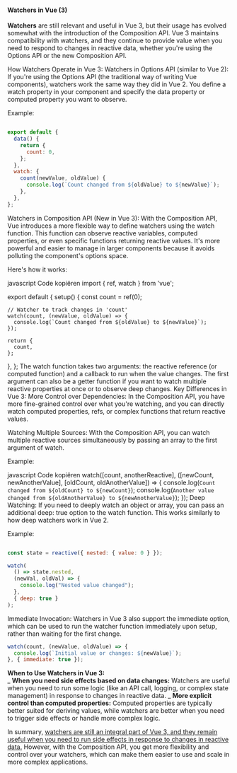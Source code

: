 <h4>Watchers in Vue (3)</h4>

**Watchers** are still relevant and useful in Vue 3, but their usage has evolved somewhat with the introduction of the Composition API. Vue 3 maintains compatibility with watchers, and they continue to provide value when you need to respond to changes in reactive data, whether you're using the Options API or the new Composition API.

How Watchers Operate in Vue 3:
Watchers in Options API (similar to Vue 2): If you're using the Options API (the traditional way of writing Vue components), watchers work the same way they did in Vue 2. You define a watch property in your component and specify the data property or computed property you want to observe.

Example:

```javascript

export default {
  data() {
    return {
      count: 0,
    };
  },
  watch: {
    count(newValue, oldValue) {
      console.log(`Count changed from ${oldValue} to ${newValue}`);
    },
  },
};
```

Watchers in Composition API (New in Vue 3): With the Composition API, Vue introduces a more flexible way to define watchers using the watch function. This function can observe reactive variables, computed properties, or even specific functions returning reactive values. It's more powerful and easier to manage in larger components because it avoids polluting the component's options space.

Here's how it works:

javascript
Code kopiëren
import { ref, watch } from 'vue';

export default {
  setup() {
    const count = ref(0);

    // Watcher to track changes in 'count'
    watch(count, (newValue, oldValue) => {
      console.log(`Count changed from ${oldValue} to ${newValue}`);
    });

    return {
      count,
    };
  },
};
The watch function takes two arguments: the reactive reference (or computed function) and a callback to run when the value changes.
The first argument can also be a getter function if you want to watch multiple reactive properties at once or to observe deep changes.
Key Differences in Vue 3:
More Control over Dependencies: In the Composition API, you have more fine-grained control over what you're watching, and you can directly watch computed properties, refs, or complex functions that return reactive values.

Watching Multiple Sources: With the Composition API, you can watch multiple reactive sources simultaneously by passing an array to the first argument of watch.

Example:

javascript
Code kopiëren
watch([count, anotherReactive], ([newCount, newAnotherValue], [oldCount, oldAnotherValue]) => {
  console.log(`Count changed from ${oldCount} to ${newCount}`);
  console.log(`Another value changed from ${oldAnotherValue} to ${newAnotherValue}`);
});
Deep Watching: If you need to deeply watch an object or array, you can pass an additional deep: true option to the watch function. This works similarly to how deep watchers work in Vue 2.

Example:

```javascript

const state = reactive({ nested: { value: 0 } });

watch(
  () => state.nested,
  (newVal, oldVal) => {
    console.log("Nested value changed");
  },
  { deep: true }
);
```

Immediate Invocation: Watchers in Vue 3 also support the immediate option, which can be used to run the watcher function immediately upon setup, rather than waiting for the first change.

```javascript
watch(count, (newValue, oldValue) => {
  console.log(`Initial value or changes: ${newValue}`);
}, { immediate: true });
```

**When to Use Watchers in Vue 3:**</br>
_ **When you need side effects based on data changes:** Watchers are useful when you need to run some logic (like an API call, logging, or complex state management) in response to changes in reactive data.
_ **More explicit control than computed properties:** Computed properties are typically better suited for deriving values, while watchers are better when you need to trigger side effects or handle more complex logic.

In summary, <ins>watchers are still an integral part of Vue 3, and they remain useful when you need to run side effects in response to changes in reactive data.</ins> However, with the Composition API, you get more flexibility and control over your watchers, which can make them easier to use and scale in more complex applications.
